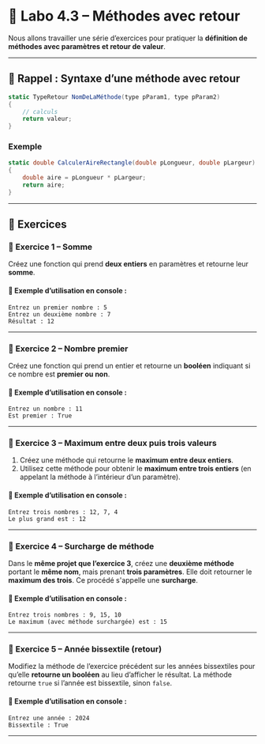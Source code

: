 
# 🧪 Labo 4.3 – Méthodes avec retour

Nous allons travailler une série d’exercices pour pratiquer la **définition de méthodes avec paramètres et retour de valeur**.



---

## 📌 Rappel : Syntaxe d’une méthode avec retour

```csharp
static TypeRetour NomDeLaMéthode(type pParam1, type pParam2)
{
    // calculs
    return valeur;
}
````

### Exemple

```csharp
static double CalculerAireRectangle(double pLongueur, double pLargeur)
{
    double aire = pLongueur * pLargeur;
    return aire;
}
```

---

## 🧩 Exercices

### 🔹 Exercice 1 – Somme

Créez une fonction qui prend **deux entiers** en paramètres et retourne leur **somme**.

#### 💬 Exemple d’utilisation en console :

```
Entrez un premier nombre : 5
Entrez un deuxième nombre : 7
Résultat : 12
```

---

### 🔹 Exercice 2 – Nombre premier

Créez une fonction qui prend un entier et retourne un **booléen** indiquant si ce nombre est **premier ou non**.

#### 💬 Exemple d’utilisation en console :

```
Entrez un nombre : 11
Est premier : True
```

---

### 🔹 Exercice 3 – Maximum entre deux puis trois valeurs

1. Créez une méthode qui retourne le **maximum entre deux entiers**.
2. Utilisez cette méthode pour obtenir le **maximum entre trois entiers** (en appelant la méthode à l’intérieur d’un paramètre).

#### 💬 Exemple d’utilisation en console :

```
Entrez trois nombres : 12, 7, 4
Le plus grand est : 12
```

---

### 🔹 Exercice 4 – Surcharge de méthode

Dans le **même projet que l’exercice 3**, créez une **deuxième méthode** portant le **même nom**, mais prenant **trois paramètres**.
Elle doit retourner le **maximum des trois**. Ce procédé s'appelle une **surcharge**.

#### 💬 Exemple d’utilisation en console :

```
Entrez trois nombres : 9, 15, 10
Le maximum (avec méthode surchargée) est : 15
```

---

### 🔹 Exercice 5 – Année bissextile (retour)

Modifiez la méthode de l’exercice précédent sur les années bissextiles pour qu’elle **retourne un booléen** au lieu d’afficher le résultat.
La méthode retourne `true` si l’année est bissextile, sinon `false`.

#### 💬 Exemple d’utilisation en console :

```
Entrez une année : 2024
Bissextile : True
```

---

